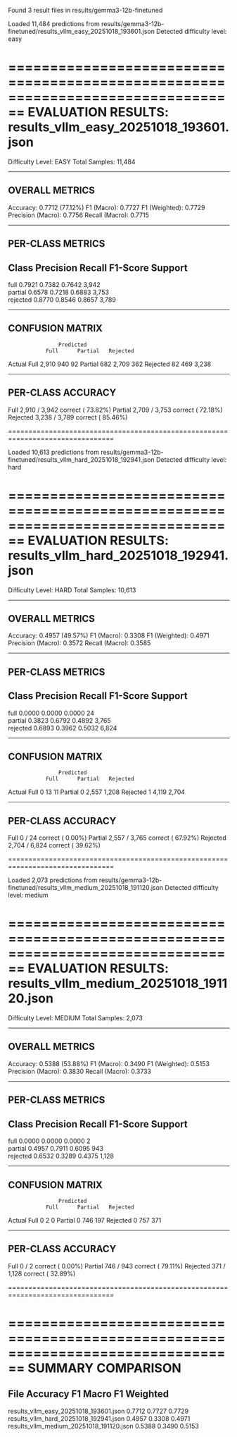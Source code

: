 Found 3 result files in results/gemma3-12b-finetuned

Loaded 11,484 predictions from results/gemma3-12b-finetuned/results_vllm_easy_20251018_193601.json
Detected difficulty level: easy

================================================================================
EVALUATION RESULTS: results_vllm_easy_20251018_193601.json
================================================================================
Difficulty Level: EASY
Total Samples:    11,484

--------------------------------------------------------------------------------
OVERALL METRICS
--------------------------------------------------------------------------------
Accuracy:          0.7712 (77.12%)
F1 (Macro):        0.7727
F1 (Weighted):     0.7729
Precision (Macro): 0.7756
Recall (Macro):    0.7715

--------------------------------------------------------------------------------
PER-CLASS METRICS
--------------------------------------------------------------------------------

Class        Precision    Recall       F1-Score     Support   
--------------------------------------------------------------------------------
full         0.7921       0.7382       0.7642       3,942     
partial      0.6578       0.7218       0.6883       3,753     
rejected     0.8770       0.8546       0.8657       3,789     

--------------------------------------------------------------------------------
CONFUSION MATRIX
--------------------------------------------------------------------------------

                    Predicted
                Full      Partial   Rejected
Actual Full       2,910       940        92
      Partial       682     2,709       362
      Rejected       82       469     3,238

--------------------------------------------------------------------------------
PER-CLASS ACCURACY
--------------------------------------------------------------------------------
Full        2,910 /  3,942 correct  ( 73.82%)
Partial     2,709 /  3,753 correct  ( 72.18%)
Rejected    3,238 /  3,789 correct  ( 85.46%)

================================================================================

Loaded 10,613 predictions from results/gemma3-12b-finetuned/results_vllm_hard_20251018_192941.json
Detected difficulty level: hard

================================================================================
EVALUATION RESULTS: results_vllm_hard_20251018_192941.json
================================================================================
Difficulty Level: HARD
Total Samples:    10,613

--------------------------------------------------------------------------------
OVERALL METRICS
--------------------------------------------------------------------------------
Accuracy:          0.4957 (49.57%)
F1 (Macro):        0.3308
F1 (Weighted):     0.4971
Precision (Macro): 0.3572
Recall (Macro):    0.3585

--------------------------------------------------------------------------------
PER-CLASS METRICS
--------------------------------------------------------------------------------

Class        Precision    Recall       F1-Score     Support   
--------------------------------------------------------------------------------
full         0.0000       0.0000       0.0000       24        
partial      0.3823       0.6792       0.4892       3,765     
rejected     0.6893       0.3962       0.5032       6,824     

--------------------------------------------------------------------------------
CONFUSION MATRIX
--------------------------------------------------------------------------------

                    Predicted
                Full      Partial   Rejected
Actual Full           0        13        11
      Partial         0     2,557     1,208
      Rejected        1     4,119     2,704

--------------------------------------------------------------------------------
PER-CLASS ACCURACY
--------------------------------------------------------------------------------
Full            0 /     24 correct  (  0.00%)
Partial     2,557 /  3,765 correct  ( 67.92%)
Rejected    2,704 /  6,824 correct  ( 39.62%)

================================================================================

Loaded 2,073 predictions from results/gemma3-12b-finetuned/results_vllm_medium_20251018_191120.json
Detected difficulty level: medium

================================================================================
EVALUATION RESULTS: results_vllm_medium_20251018_191120.json
================================================================================
Difficulty Level: MEDIUM
Total Samples:    2,073

--------------------------------------------------------------------------------
OVERALL METRICS
--------------------------------------------------------------------------------
Accuracy:          0.5388 (53.88%)
F1 (Macro):        0.3490
F1 (Weighted):     0.5153
Precision (Macro): 0.3830
Recall (Macro):    0.3733

--------------------------------------------------------------------------------
PER-CLASS METRICS
--------------------------------------------------------------------------------

Class        Precision    Recall       F1-Score     Support   
--------------------------------------------------------------------------------
full         0.0000       0.0000       0.0000       2         
partial      0.4957       0.7911       0.6095       943       
rejected     0.6532       0.3289       0.4375       1,128     

--------------------------------------------------------------------------------
CONFUSION MATRIX
--------------------------------------------------------------------------------

                    Predicted
                Full      Partial   Rejected
Actual Full           0         2         0
      Partial         0       746       197
      Rejected        0       757       371

--------------------------------------------------------------------------------
PER-CLASS ACCURACY
--------------------------------------------------------------------------------
Full            0 /      2 correct  (  0.00%)
Partial       746 /    943 correct  ( 79.11%)
Rejected      371 /  1,128 correct  ( 32.89%)

================================================================================


================================================================================
SUMMARY COMPARISON
================================================================================

File                                               Accuracy     F1 Macro     F1 Weighted 
--------------------------------------------------------------------------------
results_vllm_easy_20251018_193601.json             0.7712       0.7727       0.7729      
results_vllm_hard_20251018_192941.json             0.4957       0.3308       0.4971      
results_vllm_medium_20251018_191120.json           0.5388       0.3490       0.5153   